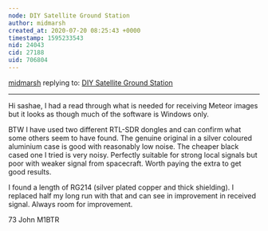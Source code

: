 ```yaml
---
node: DIY Satellite Ground Station
author: midmarsh
created_at: 2020-07-20 08:25:43 +0000
timestamp: 1595233543
nid: 24043
cid: 27188
uid: 706804
---
```




[midmarsh](../profile/midmarsh) replying to: [DIY Satellite Ground Station](../notes/sashae/06-26-2020/diy-satellite-ground-station)

----
Hi sashae,
I had a read through what is needed for receiving Meteor images but it looks as though much of the software is Windows only.

BTW I have used two different RTL-SDR dongles and can confirm what some others seem to have found. The genuine original in a silver coloured aluminium case is good with reasonably low noise. The cheaper black cased one I tried is very noisy. Perfectly suitable for strong local signals but poor with weaker signal from spacecraft. Worth paying the extra to get good results.

I found a length of RG214 (silver plated copper and thick shielding). I replaced half my long run with that and can see in improvement in received signal. Always room for improvement.

73 John M1BTR